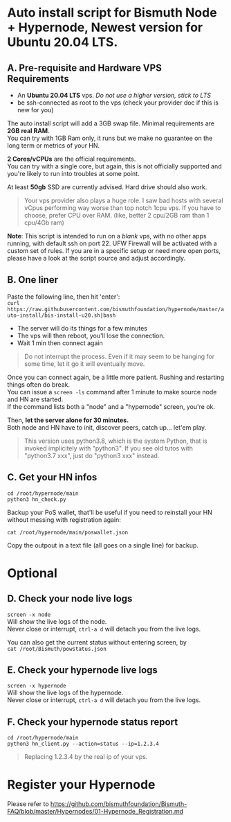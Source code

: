 # Auto install script for Bismuth Node + Hypernode, Newest version for Ubuntu 20.04 LTS.


## A. Pre-requisite and Hardware VPS Requirements

- An **Ubuntu 20.04 LTS** vps. *Do not use a higher version, stick to LTS*
- be ssh-connected as root to the vps (check your provider doc if this is new for you)

The auto install script will add a 3GB swap file. Minimal requirements are **2GB real RAM**.  
You can try with 1GB Ram only, it runs but we make no guarantee on the long term or metrics of your HN.

**2 Cores/vCPUs** are the official requirements.  
You can try with a single core, but again, this is not officially supported and you're likely to run into troubles at some point.

At least **50gb** SSD are currently advised. Hard drive should also work.

> Your vps provider also plays a huge role. I saw bad hosts with several vCpus performing way worse than top notch 1cpu vps. If you have to choose, prefer CPU over RAM. (like, better 2 cpu/2GB ram than 1 cpu/4Gb ram)

**Note**: This script is intended to run on a *blank* vps, with no other apps running, with default ssh on port 22. UFW Firewall will be activated with a custom set of rules. If you are in a specific setup or need more open ports, please have a look at the script source and adjust accordingly.

## B. One liner

Paste the following line, then hit 'enter':  
`curl https://raw.githubusercontent.com/bismuthfoundation/hypernode/master/auto-install/bis-install-u20.sh|bash`

- The server will do its things for a few minutes
- The vps will then reboot, you'll lose the connection.  
- Wait 1 min then connect again

> Do not interrupt the process. Even if it may seem to be hanging for some time, let it go it will eventually move.

Once you can connect again, be a little more patient. Rushing and restarting things often do break.  
You can issue a `screen -ls` command after 1 minute to make source node and HN are started.  
If the command lists both a "node" and a "hypernode" screen, you're ok.

Then, **let the server alone for 30 minutes.**  
Both node and HN have to init, discover peers, catch up... let'em play.

> This version uses python3.8, which is the system Python, that is invoked implicitely with "python3".  If you see old tutos with "python3.7 xxx", just do "python3 xxx" instead.

## C. Get your HN infos

`cd /root/hypernode/main`  
`python3 hn_check.py`

Backup your PoS wallet, that'll be useful if you need to reinstall your HN without messing with registration again:

`cat /root/hypernode/main/poswallet.json`

Copy the outpout in a text file (all goes on a single line) for backup.

# Optional

## D. Check your node live logs

`screen -x node`  
Will show the live logs of the node.  
Never close or interrupt, `ctrl-a d` will detach you from the live logs.

You can also get the current status without entering screen, by  
`cat /root/Bismuth/powstatus.json`

## E. Check your hypernode live logs

`screen -x hypernode`  
Will show the live logs of the hypernode.  
Never close or interrupt, `ctrl-a d` will detach you from the live logs.

## F. Check your hypernode status report

`cd /root/hypernode/main`  
`python3 hn_client.py --action=status --ip=1.2.3.4`  

> Replacing 1.2.3.4 by the real ip of your vps.

# Register your Hypernode

Please refer to https://github.com/bismuthfoundation/Bismuth-FAQ/blob/master/Hypernodes/01-Hypernode_Registration.md

